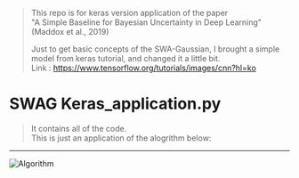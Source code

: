 > This repo is for keras version application of the paper  
> "A Simple Baseline for Bayesian Uncertainty in Deep Learning" (Maddox et al., 2019)
> 
> Just to get basic concepts of the SWA-Gaussian, I brought a simple model from keras tutorial, and changed it a little bit.  
> Link : https://www.tensorflow.org/tutorials/images/cnn?hl=ko


# SWAG Keras_application.py
> It contains all of the code.  
> This is just an application of the alogrithm below:

***
![Algorithm](https://user-images.githubusercontent.com/35181972/132224229-ec62c1fa-8ac5-4a1a-a94d-de31ba3dfcc5.JPG)

